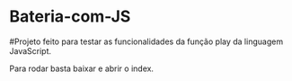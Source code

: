 # Bateria-com-JS

#Projeto feito para testar as funcionalidades da função play da linguagem JavaScript.

Para rodar basta baixar e abrir o index.
